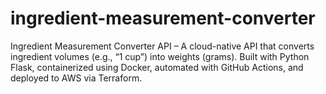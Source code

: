 # ingredient-measurement-converter
Ingredient Measurement Converter API – A cloud-native API that converts ingredient volumes (e.g., “1 cup”) into weights (grams). Built with Python Flask, containerized using Docker, automated with GitHub Actions, and deployed to AWS via Terraform.
